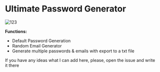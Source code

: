 # Ultimate Password Generator

![123](https://user-images.githubusercontent.com/73064979/185788054-214356bf-c505-477f-a120-9f37df7fcec3.png)

**Functions:**

* Default Password Generation
* Random Email Generator
* Generate multiple passwords & emails with export to a txt file

If you have any ideas what I can add here, please, open the issue and write it there

